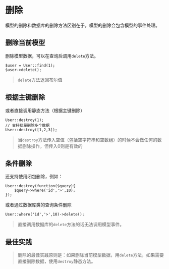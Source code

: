 # 删除

模型的删除和数据库的删除方法区别在于，模型的删除会包含模型的事件处理。

## 删除当前模型

删除模型数据，可以在查询后调用`delete`方法。

```
$user = User::find(1);
$user->delete();
```

> `delete`方法返回布尔值

## 根据主键删除

或者直接调用静态方法（根据主键删除）

```
User::destroy(1);
// 支持批量删除多个数据
User::destroy([1,2,3]);
```

> 当`destroy`方法传入空值（包括空字符串和空数组）的时候不会做任何的数据删除操作，但传入0则是有效的

## 条件删除

还支持使用闭包删除，例如：

```
User::destroy(function($query){
    $query->where('id','>',10);
});
```

或者通过数据库类的查询条件删除

```
User::where('id','>',10)->delete();
```

> 直接调用数据库的`delete`方法的话无法调用模型事件。

## 最佳实践

> 删除的最佳实践原则是：如果删除当前模型数据，用`delete`方法，如果需要直接删除数据，使用`destroy`静态方法。